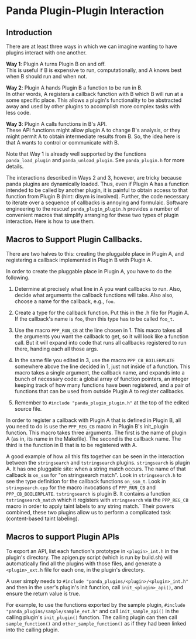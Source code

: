   
Panda Plugin-Plugin Interaction  
===============================  
  
Introduction  
------------  
  
There are at least three ways in which we can imagine wanting to have
plugins interact with one another.
    
__Way 1__: Plugin A turns Plugin B on and off.  
This is useful if B is expensive to run, computationally, and A knows
best when B should run and when not.

__Way 2__: Plugin A hands Plugin B a function to be run in B.  
In other words, A registers a callback function with B which B will
run at a some specific place.  This allows a plugin's functionality to
be abstracted away and used by other plugins to accomplish more
complex tasks with less code.

__Way 3__: Plugin A calls functions in B's API.  
These API functions might allow plugin A to change B's analysis, or
they might permit A to obtain intermediate results from B.  So, the
idea here is that A wants to control or communicate with B.

Note that Way 1 is already well supported by the functions
`panda_load_plugin` and `panda_unload_plugin`.  See `panda_plugin.h`
for more details.

The interactions described in Ways 2 and 3, however, are tricky
because panda plugins are dynamically loaded.  Thus, even if Plugin A
has a function intended to be called by another plugin, it is painful
to obtain access to that function from Plugin B (hint: dlsym is
involved).  Further, the code necessary to iterate over a sequence of
callbacks is annoying and formulaic.  Software engineering to the
rescue!  `panda_plugin_plugin.h` provides a number of convenient
macros that simplify arranging for these two types of plugin
interaction.  Here is how to use them.


Macros to Support Plugin Callbacks. 
--------------------------------------------

There are two halves to this: creating the pluggable place in Plugin
A, and registering a callback implemented in Plugin B with Plugin A.

In order to create the pluggable place in Plugin A, you have to do
the following.

1. Determine at precisely what line in A you want callbacks to run.
Also, decide what arguments the callback functions will take.  Also
also, choose a name for the callback, e.g., `foo`.

2. Create a type for the callback function.  Put this in the .h file
for Plugin A.  If the callback's name is `foo`, then this type has to
be called `foo_t`.

3. Use the macro `PPP_RUN_CB` at the line chosen in 1.  This macro
takes all the arguments you want the callback to get, so it will look
like a function call.  But it will expand into code that runs all
callbacks registered to run there, handing each all those args.

4. In the same file you edited in 3, use the macro
`PPP_CB_BOILERPLATE` somewhere above the line decided in 1, just not
inside of a function.  This macro takes a single argument, the
callback name, and expands into a bunch of necessary code: a global
array of function pointers, an integer keeping track of how many
functions have been registered, and a pair of functions that can be
used from outside Plugin A to register callbacks.

5. Remember to `#include "panda_plugin_plugin.h"` at the top of the
edited source file.

In order to register a callback with Plugin A that is defined in
Plugin B, all you need to do is use the `PPP_REG_CB` macro in Plugin
B's init_plugin function.  This macro takes three arguments.
The first is the name of plugin A (as in, its name in the Makefile).
The second is the callback name.  The third is the function in B
that is to be registered with A.

A good example of how all this fits together can be seen in the
interaction between the `stringsearch` and `tstringsearch` plugins.
`stringsearch` is plugin A.  It has one pluggable site: when a string
match occurs.  The name of that callback is `on_ssm` for "on
stringsearch match".  Look in `stringsearch.h` to see the type
definition for the callback functions `on_ssm_t`.  Look in
`stringsearch.cpp` for the macro invocations of `PPP_RUN_CB` and
`PPP_CB_BOILERPLATE`.  `tstringsearch` is plugin B.  It contains a
function `tstringsearch_match` which it registers with `stringsearch`
via the `PPP_REG_CB` macro in order to apply taint labels to any
string match.` Their powers combined, these two plugins allow us to
perform a complicated task (content-based taint labeling).


Macros to support Plugin APIs
-----------------------------

To export an API, list each function's prototype in `<plugin>_int.h` in the plugin's directory.
The apigen.py script (which is run by build.sh) will automatically find all the plugins
with those files, and generate a `<plugin>_ext.h` file for each one, in the plugin's directory.

A user simply needs to `#include "panda_plugins/<plugin>/<plugin>_int.h"` and then
in the user's plugin's init function, call `init_<plugin>_api()`, and ensure the return value is true.

For example, to use the functions exported by the sample plugin, `#include "panda_plugins/sample/sample_ext.h"`
and call `init_sample_api()` in the calling plugin's `init_plugin()` function. The calling plugin can then call
`sample_function()` and `other_sample_function()` as if they had been linked into the calling plugin.
